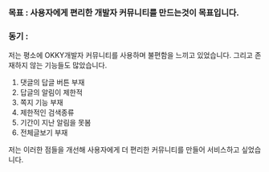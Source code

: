 ### 목표 : 사용자에게 편리한 개발자 커뮤니티를 만드는것이 목표입니다.

### 동기 : 

저는 평소에 OKKY개발자 커뮤니티를 사용하며 불편함을 느끼고 있었습니다.
그리고 존재하지 않는 기능들도 많았습니다.

1) 댓글의 답글 버튼 부재 
2) 답글의 알림이 제한적 
3) 쪽지 기능 부재 
4) 제한적인 검색종류 
5) 기간이 지난 알림을 못봄 
6) 전체글보기 부재 

저는 이러한 점들을 개선해 사용자에게 더 편리한 커뮤니티를 만들어 서비스하고 싶었습니다.



 

 
